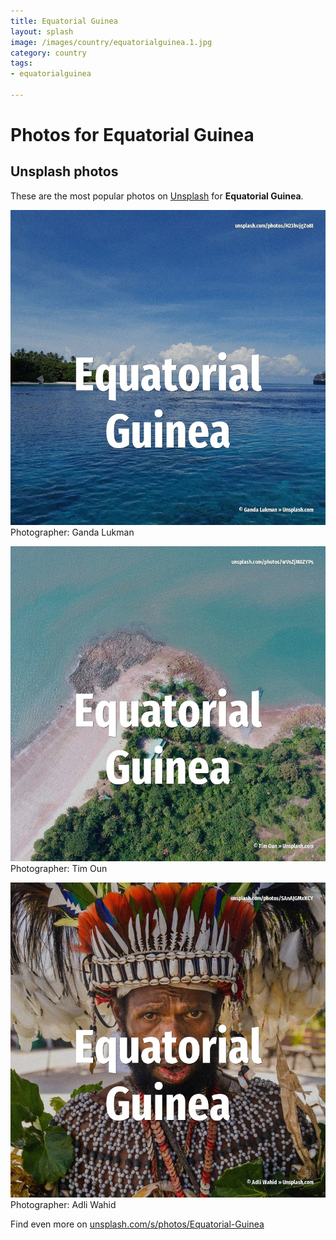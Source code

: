 ```yaml
---
title: Equatorial Guinea
layout: splash
image: /images/country/equatorialguinea.1.jpg
category: country
tags:
- equatorialguinea

---
```

# Photos for Equatorial Guinea
 
## Unsplash photos
These are the most popular photos on [Unsplash](https://unsplash.com) for **Equatorial Guinea**.
 
![Equatorial Guinea](/images/country/equatorialguinea.1.jpg)
Photographer:  Ganda Lukman
 
![Equatorial Guinea](/images/country/equatorialguinea.2.jpg)
Photographer:  Tim Oun
 
![Equatorial Guinea](/images/country/equatorialguinea.3.jpg)
Photographer:  Adli Wahid
 
Find even more on [unsplash.com/s/photos/Equatorial-Guinea](https://unsplash.com/s/photos/Equatorial-Guinea)
 
